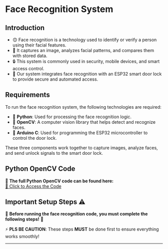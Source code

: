 # Face Recognition System

## Introduction

- 😊 Face recognition is a technology used to identify or verify a person using their facial features.
- 📸 It captures an image, analyzes facial patterns, and compares them with stored data.
- 🔒 This system is commonly used in security, mobile devices, and smart access control.
- 🚪 Our system integrates face recognition with an ESP32 smart door lock to provide secure and automated access.

## Requirements

To run the face recognition system, the following technologies are required:

- 🐍 **Python**: Used for processing the face recognition logic.
- 🤖 **OpenCV**: A computer vision library that helps detect and recognize faces.
- 🔌 **Arduino C**: Used for programming the ESP32 microcontroller to control the door lock.

These three components work together to capture images, analyze faces, and send unlock signals to the smart door lock.

## Python OpenCV Code

💾 **The full Python OpenCV code can be found here:**  
[📂 Click to Access the Code](Full_Python_Face_Recognition_Code.md)

## Important Setup Steps ⚠️

🚨 **Before running the face recognition code, you must complete the following steps!** 🚨

⚡ **PLS BE CAUTION**: These steps **MUST** be done first to ensure everything works smoothly!

---
